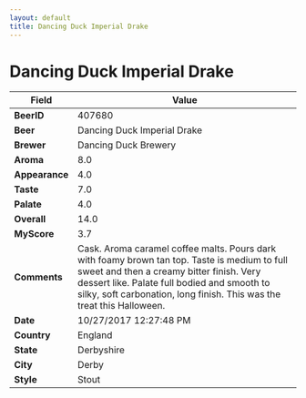 ```yaml
---
layout: default
title: Dancing Duck Imperial Drake
---
```


# Dancing Duck Imperial Drake

| Field         | Value     |
|---------------|-----------|
| **BeerID** | 407680 |
| **Beer** | Dancing Duck Imperial Drake |
| **Brewer** | Dancing Duck Brewery |
| **Aroma** | 8.0 |
| **Appearance** | 4.0 |
| **Taste** | 7.0 |
| **Palate** | 4.0 |
| **Overall** | 14.0 |
| **MyScore** | 3.7 |
| **Comments** | Cask. Aroma caramel coffee malts. Pours dark with foamy brown tan top. Taste is medium to full sweet and then a creamy bitter finish. Very dessert like. Palate full bodied and smooth to silky, soft carbonation, long finish. This was the treat this Halloween. |
| **Date** | 10/27/2017 12:27:48 PM |
| **Country** | England |
| **State** | Derbyshire |
| **City** | Derby |
| **Style** | Stout |

